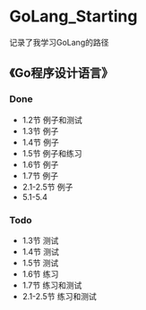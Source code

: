 # GoLang_Starting
记录了我学习GoLang的路径
## 《Go程序设计语言》
### Done
- 1.2节 例子和测试
- 1.3节 例子
- 1.4节 例子
- 1.5节 例子和练习
- 1.6节 例子
- 1.7节 例子
- 2.1-2.5节 例子
- 5.1-5.4
### Todo
- 1.3节 测试
- 1.4节 测试
- 1.5节 测试
- 1.6节 练习
- 1.7节 练习和测试
- 2.1-2.5节 练习和测试